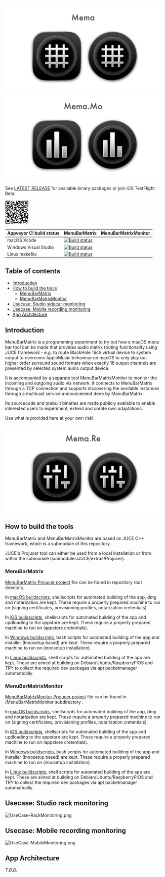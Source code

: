![Showreel.001.png](Resources/Documentation/Showreel/Showreel.001.png "MenuBarMatrix Headline Icons")
![Showreel.002.png](Resources/Documentation/Showreel/Showreel.002.png "MenuBarMatrix Headline Icons")

See [LATEST RELEASE](https://github.com/ChristianAhrens/MenuBarMatrix/releases/latest) for available binary packages or join iOS TestFlight Beta:

<img src="Resources/AppStore/TestFlightQRCode.png" alt="TestFlight QR Code" width="15%">


|Appveyor CI build status|MenuBarMatrix|MenuBarMatrixMonitor|
|:----------------|:-----|:-----|
|macOS Xcode| [![Build status](https://ci.appveyor.com/api/projects/status/m1jqb2d19wv9e74o/branch/main?svg=true)](https://ci.appveyor.com/project/ChristianAhrens/menubarmatrix-06mmy) |
|Windows Visual Studio| [![Build status](https://ci.appveyor.com/api/projects/status/2wi23e7i44xh1fye/branch/main?svg=true)](https://ci.appveyor.com/project/ChristianAhrens/menubarmatrix) |
|Linux makefile| [![Build status](https://ci.appveyor.com/api/projects/status/3lwra86k9i0233io/branch/main?svg=true)](https://ci.appveyor.com/project/ChristianAhrens/menubarmatrix-y20bx) |


<a name="toc" />

## Table of contents

* [Introduction](#introduction)
* [How to build the tools](#howtobuild)
  * [MenuBarMatrix](#buildmenubarmatrix)
  * [MenuBarMatrixMonitor](#buildmenubarmatrixmonitor)
* [Usecase: Studio sidecar monitoring](#rackmonitoringusecase)
* [Usecase: Mobile recording monitoring](#mobilerecordingusecase)
* [App Architecture](#architectureoverview)


<a name="introduction" />

## Introduction

MenuBarMatrix is a programming experiment to try out how a macOS menu bar tool can be made that provides audio matrix routing functionality using JUCE framework - e.g. to route BlackHole 16ch virtual device to system output to overcome AppleMusic behaviour on macOS to only play out higher order surround sound formats when exactly 16 output channels are presented by selected system audio output device.

It is accompanied by a separate tool MenuBarMatrixMonitor to monitor the incoming and outgoing audio via network. It connects to MenuBarMatrix through a TCP connection and supports discovering the available instances through a multicast service announcement done by ManuBarMatrix.

Its sourcecode and prebuilt binaries are made publicly available to enable interested users to experiment, extend and create own adaptations.

Use what is provided here at your own risk!

![Showreel.003.png](Resources/Documentation/Showreel/Showreel.003.png "MenuBarMatrix UI")


<a name="howtobuild" />

## How to build the tools

MenuBarMatrix and MenuBarMatrixMonitor are based on JUCE C++ framework, which is a submodule of this repository.

JUCE's Projucer tool can either be used from a local installation or from within the submodule (submodules/JUCE/extras/Projucer).

<a name="buildmenubarmatrix" />

### MenuBarMatrix

[MenuBarMatrix Projucer project](MenuBarMatrix.jucer) file can be found in repository root directory.

In [macOS buildscripts](Resources/Deployment/macOS), shellscripts for automated building of the app, dmg and notarization are kept. These require a properly prepared machine to run on (signing certificates, provisioning profiles, notarization cretentials).

In [iOS buildscripts](Resources/Deployment/iOS), shellscripts for automated building of the app and updloading to the appstore are kept. These require a properly prepared machine to run on (appstore cretentials).

In [Windows buildscripts](Resources/Deployment/Windows), bash scripts for automated building of the app and installer (Innosetup based) are kept. These require a properly prepared machine to run on (innosetup installation).

In [Linux buildscripts](Resources/Deployment/Linux), shell scripts for automated building of the app are kept. These are aimed at building on Debian/Ubuntu/RaspberryPiOS and TRY to collect the required dev packages via apt packetmanager automatically.

<a name="buildmenubarmatrixmonitor" />

### MenuBarMatrixMonitor

[MenuBarMatrixMonitor Projucer project](MenuBarMatrixMonitor/MenuBarMatrixMonitor.jucer) file can be found in /MenuBarMatrixMonitor subdirectory .

In [macOS buildscripts](Resources/Deployment/macOS), shellscripts for automated building of the app, dmg and notarization are kept. These require a properly prepared machine to run on (signing certificates, provisioning profiles, notarization cretentials).

In [iOS buildscripts](Resources/Deployment/iOS), shellscripts for automated building of the app and updloading to the appstore are kept. These require a properly prepared machine to run on (appstore cretentials).

In [Windows buildscripts](Resources/Deployment/Windows), bash scripts for automated building of the app and installer (Innosetup based) are kept. These require a properly prepared machine to run on (innosetup installation).

In [Linux buildscripts](Resources/Deployment/Linux), shell scripts for automated building of the app are kept. These are aimed at building on Debian/Ubuntu/RaspberryPiOS and TRY to collect the required dev packages via apt packetmanager automatically.


<a name="rackmonitoringusecase" />

## Usecase: Studio rack monitoring

![UseCase-RackMonitoring.png](Resources/Documentation/UseCase-RackMonitoring.png "Homestudio setup")


<a name="mobilerecordingusecase" />

## Usecase: Mobile recording monitoring

![UseCase-MobileMonitoring.png](Resources/Documentation/UseCase-MobileMonitoring.png "Mobile rig")


<a name="architectureoverview" />

## App Architecture

_T.B.D._